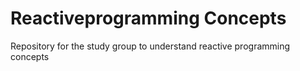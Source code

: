 # Reactiveprogramming Concepts
Repository for the study group to understand reactive programming concepts
